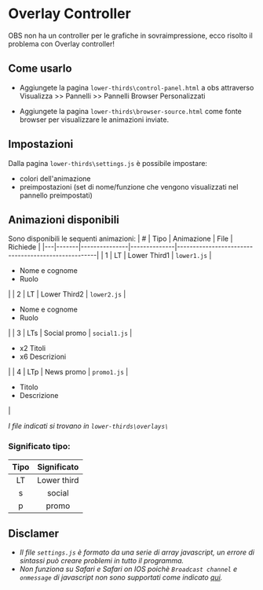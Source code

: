 # Overlay Controller
OBS non ha un controller per le grafiche in sovraimpressione, ecco risolto il problema con Overlay controller!

## Come usarlo
* Aggiungete la pagina `lower-thirds\control-panel.html` a obs attraverso
Visualizza >> Pannelli >> Pannelli Browser Personalizzati

* Aggiungete la pagina `lower-thirds\browser-source.html` come fonte browser per visualizzare le animazioni inviate.

## Impostazioni
Dalla pagina `lower-thirds\settings.js` è possibile impostare:
* colori dell'animazione
* preimpostazioni (set di nome/funzione che vengono visualizzati nel pannello preimpostati)

## Animazioni disponibili
Sono disponibili le sequenti animazioni:
  | # |  Tipo |    Animazione |     File     |                      Richiede                      |
  |---|-------|---------------|--------------|----------------------------------------------------|
  | 1 |  LT   | Lower Third1  | `lower1.js`  | <ul><li>Nome e cognome</li><li>Ruolo</li></ul>     |
  | 2 |  LT   | Lower Third2  | `lower2.js`  | <ul><li>Nome e cognome</li><li>Ruolo</li></ul>     |
  | 3 |  LTs  | Social promo  | `social1.js` | <ul><li>x2 Titoli</li><li>x6 Descrizioni</li></ul> |
  | 4 |  LTp  | News promo    | `promo1.js`  | <ul><li>Titolo</li><li>Descrizione</li></ul>       |

 *I file indicati si trovano in `lower-thirds\overlays\`*
### Significato tipo:

| Tipo | Significato |
|:----:|:-----------:|
|  LT  | Lower third |
|   s  |    social   |
|   p  |    promo    |


## Disclamer
* *Il file `settings.js` è formato da una serie di array javascript, un errore di sintassi può creare problemi in tutto il programma.*
* *Non funziona su Safari e Safari on IOS poichè `Broadcast channel` e `onmessage` di javascript non sono supportati come indicato [qui](https://developer.mozilla.org/en-US/docs/Web/API/Broadcast_Channel_API#Browser_compatibility).*
